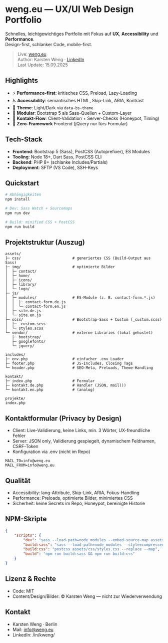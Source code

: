 # weng.eu — UX/UI Web Design Portfolio

Schnelles, leichtgewichtiges Portfolio mit Fokus auf **UX**, **Accessibility** und **Performance**.  
Design-first, schlanker Code, mobile-first.

> Live: [weng.eu](https://weng.eu/)  
> Author: Karsten Weng · [LinkedIn](https://www.linkedin.com/in/kweng/)  
> Last Update: 15.09.2025

## Highlights

-   ⚡ **Performance-first**: kritisches CSS, Preload, Lazy-Loading
-   ♿ **Accessibility**: semantisches HTML, Skip-Link, ARIA, Kontrast
-   🌙 **Theme**: Light/Dark via `data-bs-theme`
-   🧩 **Modular**: Bootstrap 5 als Sass-Quellen + Custom-Layer
-   🧪 **Kontakt-Flow**: Client-Validation + Server-Checks (Honeypot, Timing)
-   🚀 **Zero-Framework** Frontend (jQuery nur fürs Formular)

## Tech-Stack

-   **Frontend**: Bootstrap 5 (Sass), PostCSS (Autoprefixer), ES Modules
-   **Tooling**: Node 18+, Dart Sass, PostCSS CLI
-   **Backend**: PHP 8+ (schlanke Includes/Partials)
-   **Deployment**: SFTP (VS Code), SSH-Keys

## Quickstart

```bash
# Abhängigkeiten
npm install

# Dev: Sass Watch + Sourcemaps
npm run dev

# Build: minified CSS + PostCSS
npm run build
```

## Projektstruktur (Auszug)

```text
assets/
├─ css/                       # generiertes CSS (Build-Output aus Sass)
├─ img/                       # optimierte Bilder
│  ├─ contact/
│  ├─ home/
│  ├─ icons/
│  ├─ library/
│  └─ logo/
├─ js/
│  ├─ modules/                # ES-Module (z. B. contact-form.*.js)
│  │  ├─ contact-form.de.js
│  │  └─ contact-form.en.js
│  ├─ site.de.js
│  └─ site.en.js
├─ scss/                      # Bootstrap-Sass + Custom (_custom.scss)
│  ├─ _custom.scss
│  └─ styles.scss
└─ vendor/                    # externe Libraries (lokal gehostet)
   ├─ bootstrap/
   ├─ googlefonts/
   └─ jquery/

includes/
├─ env.php                    # einfacher .env Loader
├─ footer.php                 # JS-Includes, Closing Tags
└─ header.php                 # SEO-Meta, Preloads, Theme-Handling

kontakt/
├─ index.php                  # Formular
├─ kontakt.de.php             # Handler (JSON, mail())
└─ kontakt.en.php             # (analog)

projekte/
index.php

```

## Kontaktformular (Privacy by Design)

-   Client: Live-Validierung, keine Links, min. 3 Wörter, UX-freundliche Fehler
-   Server: JSON only, Validierung gespiegelt, dynamischem Feldnamen, CSRF-Token
-   Konfiguration via .env (nicht im Repo)

```dotenv
MAIL_TO=info@weng.eu
MAIL_FROM=info@weng.eu
```

## Qualität

-   Accessibility: lang-Attribute, Skip-Link, ARIA, Fokus-Handling
-   Performance: Preloads, optimierte Bilder, minimiertes CSS
-   Sicherheit: keine Secrets im Repo, Honeypot, bereinigte Historie

## NPM-Skripte

```json
{
    "scripts": {
        "dev": "sass --load-path=node_modules --embed-source-map assets/scss/styles.scss assets/css/styles.css --watch",
        "build:sass": "sass --load-path=node_modules --style=compressed --quiet-deps assets/scss/styles.scss assets/css/styles.css",
        "build:css": "postcss assets/css/styles.css --replace --map",
        "build": "npm run build:sass && npm run build:css"
    }
}
```

## Lizenz & Rechte

-   Code: MIT
-   Content/Design/Bilder: © Karsten Weng — nicht zur Wiederverwendung

## Kontakt

-   Karsten Weng · Berlin
-   Mail: info@weng.eu
-   LinkedIn: /in/kweng/
